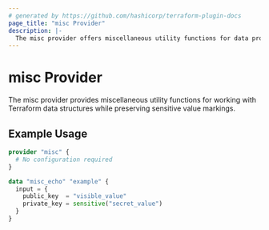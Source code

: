 ```yaml
---
# generated by https://github.com/hashicorp/terraform-plugin-docs
page_title: "misc Provider"
description: |-
  The misc provider offers miscellaneous utility functions for data processing while preserving sensitive value markings.
---
```


# misc Provider

The misc provider provides miscellaneous utility functions for working with Terraform data structures while preserving sensitive value markings.

## Example Usage

```terraform
provider "misc" {
  # No configuration required
}

data "misc_echo" "example" {
  input = {
    public_key  = "visible_value"
    private_key = sensitive("secret_value")
  }
}
``` 

<!-- schema generated by tfplugindocs -->
